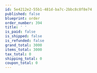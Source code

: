 ```yaml
---
id: 5e4212e2-55b1-481d-ba7c-2bbc8c8f8e74
published: false
blueprint: order
order_number: 394
title: ' '
is_paid: false
is_shipped: false
is_refunded: false
grand_total: 3000
items_total: 3000
tax_total: 0
shipping_total: 0
coupon_total: 0
---
```

